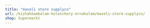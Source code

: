 ```yaml
---
title: "maveli store supplyco"
url: /kizhakkambalam-kolenchery-ernakulam/maveli-store-supplyco/
shop: Supermarkt
---
```

